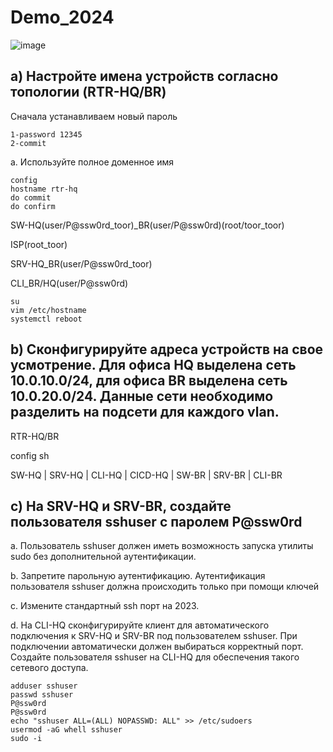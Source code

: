 # Demo_2024
![image](https://github.com/Julia666666666666666666/Demo_2024/assets/148867585/a71144c8-fc18-4933-b6c6-b6d87e91b2c0)


## a)	Настройте имена устройств согласно топологии (RTR-HQ/BR)
Cначала устанавливаем новый пароль
```
1-password 12345
2-commit
```
a.	Используйте полное доменное имя
```
config
hostname rtr-hq
do commit
do confirm
```
 SW-HQ(user/P@ssw0rd_toor)_BR(user/P@ssw0rd)(root/toor_toor) 

ISP(root_toor)

SRV-HQ_BR(user/P@ssw0rd_toor)

CLI_BR/HQ(user/P@ssw0rd)


```
su
vim /etc/hostname
systemctl reboot
```
## b)	Сконфигурируйте адреса устройств на свое усмотрение. Для офиса HQ выделена сеть 10.0.10.0/24, для офиса BR выделена сеть 10.0.20.0/24. Данные сети необходимо разделить на подсети для каждого vlan.

RTR-HQ/BR

config
sh

SW-HQ | SRV-HQ | CLI-HQ | CICD-HQ | SW-BR | SRV-BR | CLI-BR

## c)	На SRV-HQ и SRV-BR, создайте пользователя sshuser с паролем P@ssw0rd

a.	Пользователь sshuser должен иметь возможность запуска утилиты sudo без дополнительной аутентификации.

b.	Запретите парольную аутентификацию. Аутентификация пользователя sshuser должна происходить только при помощи ключей

c.	Измените стандартный ssh порт на 2023.

d.	На CLI-HQ сконфигурируйте клиент для автоматического подключения к SRV-HQ и SRV-BR под пользователем sshuser. При подключении автоматически должен выбираться корректный порт. Создайте пользователя sshuser на CLI-HQ для обеспечения такого сетевого доступа.

```
adduser sshuser
passwd sshuser
P@ssw0rd
P@ssw0rd
echo "sshuser ALL=(ALL) NOPASSWD: ALL" >> /etc/sudoers
usermod -aG whell sshuser
sudo -i
```
